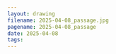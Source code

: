 ```yaml
---
layout: drawing
filename: 2025-04-08_passage.jpg
pagename: 2025-04-08_passage
date: 2025-04-08
tags:
---
```

